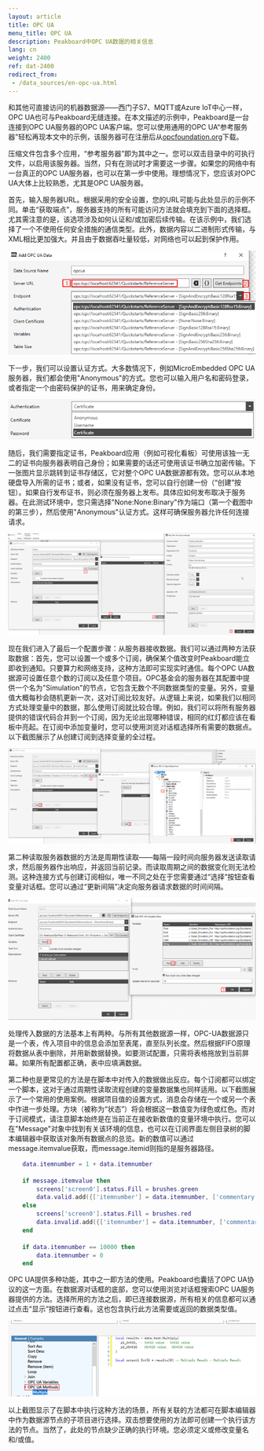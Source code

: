 ```yaml
---
layout: article
title: OPC UA
menu_title: OPC UA
description: Peakboard中OPC UA数据的相关信息
lang: cn
weight: 2400
ref: dat-2400
redirect_from: 
 - /data_sources/en-opc-ua.html
---
```


和其他可直接访问的机器数据源——西门子S7、MQTT或Azure IoT中心一样，OPC UA也可与Peakboard无缝连接。在本文描述的示例中，Peakboard是一台连接到OPC UA服务器的OPC UA客户端。您可以使用通用的OPC UA“参考服务器”轻松再现本文中的示例，该服务器可在注册后从[opcfoundation.org](https://opcfoundation.org/developer-tools/samples-and-tools-unified-architecture)下载。

压缩文件包含多个应用，“参考服务器”即为其中之一。您可以双击目录中的可执行文件，以启用该服务器。当然，只有在测试时才需要这一步骤。如果您的网络中有一台真正的OPC UA服务器，也可以在第一步中使用。理想情况下，您应该对OPC UA大体上比较熟悉，尤其是OPC UA服务器。

首先，输入服务器URL。根据采用的安全设置，您的URL可能与此处显示的示例不同。单击“获取端点”，服务器支持的所有可能访问方法就会填充到下面的选择框。尤其需注意的是，该选项涉及如何认证和/或加密后续传输。在该示例中，我们选择了一个不使用任何安全措施的通信类型。此外，数据内容以二进制形式传输，与XML相比更加强大。并且由于数据吞吐量较低，对网络也可以起到保护作用。

![image_1](/assets/images/data-sources/opc-ua/data-source-opc-ua-01.png)

下一步，我们可以设置认证方式。大多数情况下，例如MicroEmbedded OPC UA服务器，我们都会使用"Anonymous"的方式。您也可以输入用户名和密码登录，或者指定一个由密码保护的证书，用来确定身份。

![image_1](/assets/images/data-sources/opc-ua/data-source-opc-ua-02.png)

随后，我们需要指定证书，Peakboard应用（例如可视化看板）可使用该独一无二的证书向服务器表明自己身份；如果需要的话还可使用该证书确立加密传输。下一张图片显示跳转到证书存储区，它对整个OPC UA数据源都有效。您可以从本地硬盘导入所需的证书；或者，如果没有证书，您可以自行创建一份（“创建”按钮）。如果自行发布证书，则必须在服务器上发布。具体应如何发布取决于服务器。在此测试环境中，您只需选择"None:None:Binary"作为端口（第一个截图中的第三步），然后使用"Anonymous"认证方式。这样可确保服务器允许任何连接请求。

![image_1](/assets/images/data-sources/opc-ua/data-source-opc-ua-03.png)

现在我们进入了最后一个配置步骤：从服务器接收数据。我们可以通过两种方法获取数据：首先，您可以设置一个或多个订阅，确保某个值改变时Peakboard能立即收到通知。只要算力和网络支持，这种方法即可实现实时通信。每个OPC UA数据源可设置任意个数的订阅以及任意个项目。OPC基金会的服务器在其配置中提供一个名为"Simulation"的节点，它包含无数个不同数据类型的变量。另外，变量值大概每秒会随机更新一次，这对订阅比较友好。从逻辑上来说，如果我们以相同方式处理变量中的数据，那么使用订阅就比较合理。例如，我们可以将所有服务器提供的错误代码合并到一个订阅，因为无论出现哪种错误，相同的红灯都应该在看板中亮起。在订阅中添加变量时，您可以使用浏览对话框选择所有需要的数据点。以下截图展示了从创建订阅到选择变量的全过程。

![image_1](/assets/images/data-sources/opc-ua/data-source-opc-ua-04.png)

第二种读取服务器数据的方法是周期性读取——每隔一段时间向服务器发送读取请求，然后服务器作出响应，并返回当前记录。而读取周期之间的数据变化则无法检测。这种连接方式与创建订阅相似，唯一不同之处在于您需要通过“选择”按钮查看变量对话框。您可以通过“更新间隔”决定向服务器请求数据的时间间隔。

![image_1](/assets/images/data-sources/opc-ua/data-source-opc-ua-05.png)

处理传入数据的方法基本上有两种。与所有其他数据源一样，OPC-UA数据源只是一个表，传入项目中的信息会添加至表尾，直至队列长度。然后根据FIFO原理将数据从表中删除，并用新数据替换。如要测试配置，只需将表格拖放到当前屏幕。如果所有配置都正确，表中应填满数据。

第二种也是更常见的方法是在脚本中对传入的数据做出反应。每个订阅都可以绑定一个脚本，这对于通过周期性读取流程创建的变量数据集也同样适用。以下截图展示了一个常用的使用案例。根据项目值的设置方式，消息会存储在一个或另一个表中作进一步处理。方块（被称为“状态”）将会根据这一数值变为绿色或红色。而对于订阅模式，请注意脚本始终是在当前正在接收新数值的变量环境中执行。您可以在"Message"对象中找到有关该环境的信息，也可以在订阅界面左侧目录树的脚本编辑器中获取该对象所有数据点的总览。新的数值可以通过message.itemvalue获取，而message.itemid则指的是服务器路径。

```Lua
	data.itemnumber = 1 + data.itemnumber

	if message.itemvalue then
		screens['screen0'].status.Fill = brushes.green
		data.valid.add({['itemnumber'] = data.itemnumber, ['commentary'] = 'passed'})
	else
		screens['screen0'].status.Fill = brushes.red
		data.invalid.add({['itemnumber'] = data.itemnumber, ['commentary'] = 'failed'})
	end

	if data.itemnumber == 10000 then
		data.itemnumber = 0
	end
```

OPC UA提供多种功能，其中之一即方法的使用。Peakboard也囊括了OPC UA协议的这一方面。在数据源对话框的底部，您可以使用浏览对话框搜索OPC UA服务器提供的方法。选择所用的方法之后，即已连接数据源，所有相关的信息都可以通过点击“显示”按钮进行查看。这也包含执行此方法需要或返回的数据类型值。

![image_1](/assets/images/data-sources/opc-ua/data-source-opc-ua-06.png)

以上截图显示了在脚本中执行这种方法的场景，所有关联的方法都可在脚本编辑器中作为数据源节点的子项目进行选择。双击想要使用的方法即可创建一个执行该方法的节点。当然了，此处的节点缺少正确的执行环境。您必须定义或修改变量名和/或值。